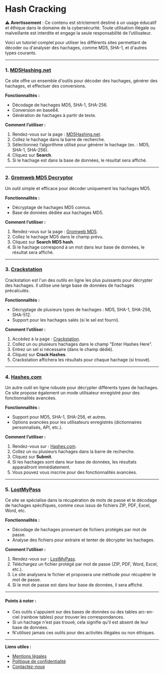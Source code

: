 # Hash Cracking

⚠️ **Avertissement** : Ce contenu est strictement destiné à un usage éducatif et éthique dans le domaine de la cybersécurité. Toute utilisation illégale ou malveillante est interdite et engage la seule responsabilité de l’utilisateur.

Voici un tutoriel complet pour utiliser les différents sites permettant de décoder ou d'analyser des hachages, comme MD5, SHA-1, et d'autres types courants.

***

### 1. [**MD5Hashing.net**](https://md5hashing.net/hash)

Ce site offre un ensemble d'outils pour décoder des hachages, générer des hachages, et effectuer des conversions.

**Fonctionnalités :**

* Décodage de hachages MD5, SHA-1, SHA-256.
* Conversion en base64.
* Génération de hachages à partir de texte.

**Comment l’utiliser :**

1. Rendez-vous sur la page : [MD5Hashing.net](https://md5hashing.net/hash).
2. Collez le hachage dans la barre de recherche.
3. Sélectionnez l’algorithme utilisé pour générer le hachage (ex. : MD5, SHA-1, SHA-256).
4. Cliquez sur **Search**.
5. Si le hachage est dans la base de données, le résultat sera affiché.

***

### 2. [**Gromweb MD5 Decryptor**](https://md5.gromweb.com/)

Un outil simple et efficace pour décoder uniquement les hachages MD5.

**Fonctionnalités :**

* Décryptage de hachages MD5 connus.
* Base de données dédiée aux hachages MD5.

**Comment l’utiliser :**

1. Rendez-vous sur la page : [Gromweb MD5](https://md5.gromweb.com/).
2. Collez le hachage MD5 dans le champ prévu.
3. Cliquez sur **Search MD5 hash**.
4. Si le hachage correspond à un mot dans leur base de données, le résultat sera affiché.

***

### 3. [**Crackstation**](https://crackstation.net/)

Crackstation est l'un des outils en ligne les plus puissants pour décrypter des hachages. Il utilise une large base de données de hachages précalculés.

**Fonctionnalités :**

* Décryptage de plusieurs types de hachages : MD5, SHA-1, SHA-256, SHA-512.
* Support pour les hachages salés (si le sel est fourni).

**Comment l’utiliser :**

1. Accédez à la page : [Crackstation](https://crackstation.net/).
2. Collez un ou plusieurs hachages dans le champ "Enter Hashes Here".
3. Entrez un sel si nécessaire (dans le champ dédié).
4. Cliquez sur **Crack Hashes**.
5. Crackstation affichera les résultats pour chaque hachage (si trouvé).

***

### 4. [**Hashes.com**](https://hashes.com/en/decrypt/hash)

Un autre outil en ligne robuste pour décrypter différents types de hachages. Ce site propose également un mode utilisateur enregistré pour des fonctionnalités avancées.

**Fonctionnalités :**

* Support pour MD5, SHA-1, SHA-256, et autres.
* Options avancées pour les utilisateurs enregistrés (dictionnaires personnalisés, API, etc.).

**Comment l’utiliser :**

1. Rendez-vous sur : [Hashes.com](https://hashes.com/en/decrypt/hash).
2. Collez un ou plusieurs hachages dans la barre de recherche.
3. Cliquez sur **Submit**.
4. Si les hachages sont dans leur base de données, les résultats apparaîtront immédiatement.
5. Vous pouvez vous inscrire pour des fonctionnalités avancées.

***

### 5. [**LostMyPass**](https://www.lostmypass.com/file-types/)

Ce site se spécialise dans la récupération de mots de passe et le décodage de hachages spécifiques, comme ceux issus de fichiers ZIP, PDF, Excel, Word, etc.

**Fonctionnalités :**

* Décodage de hachages provenant de fichiers protégés par mot de passe.
* Analyse des fichiers pour extraire et tenter de décrypter les hachages.

**Comment l’utiliser :**

1. Rendez-vous sur : [LostMyPass](https://www.lostmypass.com/file-types/).
2. Téléchargez un fichier protégé par mot de passe (ZIP, PDF, Word, Excel, etc.).
3. Le site analysera le fichier et proposera une méthode pour récupérer le mot de passe.
4. Si le mot de passe est dans leur base de données, il sera affiché.

***

#### Points à noter :

* Ces outils s'appuient sur des bases de données ou des tables arc-en-ciel (rainbow tables) pour trouver les correspondances.
* Si un hachage n'est pas trouvé, cela signifie qu'il est absent de leur base de données.
* N'utilisez jamais ces outils pour des activités illégales ou non éthiques.

***

**Liens utiles :**

* [Mentions légales](https://dika-1.gitbook.io/road-to-hacker/mentions-legales)
* [Politique de confidentialité](https://dika-1.gitbook.io/road-to-hacker/politique-de-confidentialite)
* [Contactez-nous](mailto:dika-road-to-hacker@protonmail.com)
